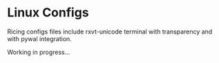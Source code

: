 # Linux Configs
Ricing configs files include rxvt-unicode terminal with transparency and with pywal integration.

Working in progress...
